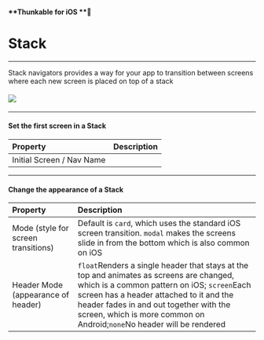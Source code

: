 #### **Thunkable for iOS **

# Stack

---

Stack navigators provides a way for your app to transition between screens where each new screen is placed on top of a stack

#### ![](https://github.com/thunkable/docs-thunkable-com/blob/master/assets/nav-stack-ios.gif?raw=true)

---

#### Set the first screen in a Stack

| Property | Description |
| :--- | :--- |
| Initial Screen / Nav Name |  |

---

#### Change the appearance of a Stack

| Property | Description |
| :--- | :--- |
| Mode \(style for screen transitions\) | Default is `card`, which uses the standard iOS screen transition. `modal` makes the screens slide in from the bottom which is also common on iOS |
| Header Mode \(appearance of header\) | `float`Renders a single header that stays at the top and animates as screens are changed, which is a common pattern on iOS; `screen`Each screen has a header attached to it and the header fades in and out together with the screen, which is more common on Android;`none`No header will be rendered |




